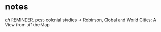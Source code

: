 # notes

*ch* REMINDER.
post-colonial studies -> Robinson, Global and World Cities: A View from off the Map
